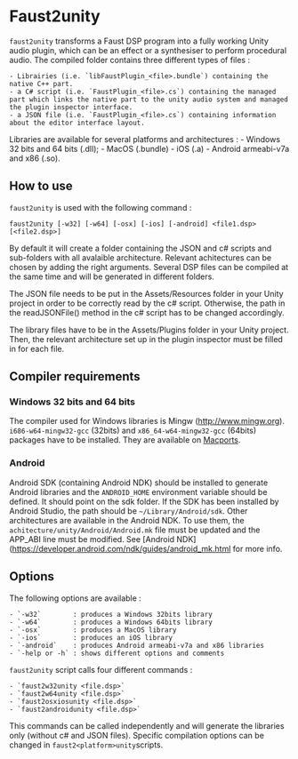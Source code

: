 # Faust2unity

`faust2unity` transforms a Faust DSP program into a fully working Unity audio plugin, which can be an effect or a synthesiser to perform procedural audio. 
The compiled folder contains three different types of files :

    - Librairies (i.e. `libFaustPlugin_<file>.bundle`) containing the native C++ part.
    - a C# script (i.e. `FaustPlugin_<file>.cs`) containing the managed part which links the native part to the unity audio system and managed the plugin inspector interface.
    - a JSON file (i.e. `FaustPlugin_<file>.cs`) containing information about the editor interface layout.

Libraries are available for several platforms and architectures : 
    - Windows 32 bits and 64 bits (.dll);
    - MacOS (.bundle)
    - iOS (.a)
    - Android armeabi-v7a and x86 (.so).


## How to use

`faust2unity` is used with the following command :

`faust2unity [-w32] [-w64] [-osx] [-ios] [-android] <file1.dsp> [<file2.dsp>]`

By default it will create a folder containing the JSON and c# scripts and sub-folders with all avalaible architecture. Relevant achitectures can be chosen by adding the right arguments. Several DSP files can be compiled at the same time and will be generated in different folders.

The JSON file needs to be put in the Assets/Resources folder in your Unity project in order to be correctly read by the c# script. Otherwise, the path in the readJSONFile() method in the c# script has to be changed accordingly.

The library files have to be in the Assets/Plugins folder in your Unity project. Then, the relevant architecture set up in the plugin inspector must be filled in for each file.


## Compiler requirements

### Windows 32 bits and 64 bits

The compiler used for Windows libraries is Mingw (http://www.mingw.org). `i686-w64-mingw32-gcc` (32bits) and `x86_64-w64-mingw32-gcc` (64bits) packages have to be installed. They are available on [Macports](https://www.macports.org).

### Android

Android SDK (containing Android NDK) should be installed to generate Android libraries and the `ANDROID_HOME` environment variable should be defined. It should point on the sdk folder. If the SDK has been installed by Android Studio, the path should be `~/Library/Android/sdk`. Other architectures are available in the Android NDK. To use them, the `achitecture/unity/Android/Android.mk` file must be updated and the APP_ABI line must be modified. See [Android NDK](https://developer.android.com/ndk/guides/android_mk.html for more info.
                                                                                                                                                                                                                                                                                                                                                                                                                                                                                                                                                                                                                                                                                                                                                                                                                                                                                                                                         
                                                                                                                                                                                                                                                                                                                                                                                                                                                                                                                                                                                                                                                                                                                                                                                                                                                                                                                                                    
                                                                                                                                                                                                                                                                                                                                                                                                                                                                                
## Options

The following options are available :
                                                                                                                                                                                                                                                                                                                                                                                                                                                                                
    - `-w32`        : produces a Windows 32bits library
    - `-w64`        : produces a Windows 64bits library
    - `-osx`        : produces a MacOS library
    - `-ios`        : produces an iOS library
    - `-android`    : produces Android armeabi-v7a and x86 libraries
    - `-help or -h` : shows different options and comments

`faust2unity` script calls four different commands :

    - `faust2w32unity <file.dsp>` 
    - `faust2w64unity <file.dsp>`
    - `faust2osxiosunity <file.dsp>`
    - `faust2androidunity <file.dsp>`

This commands can be called independently and will generate the libraries only (without c# and JSON files). Specific compilation options can be changed in `faust2<platform>unity`scripts.

